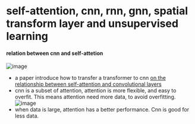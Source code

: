 # self-attention, cnn, rnn, gnn, spatial transform layer and unsupervised learning



#### relation between cnn and self-attetion
![image](cnn-vs-attention.png)
* a paper introduce how to transfer a transformer to cnn [on the relationship between self-attention and convolutional layers](arxiv.org/abs/1911.03584)
* cnn is a subset of attention, attention is more flexible, and easy to overfit. This means attention need more data, to avoid overfitting.
![image](east-overfit.png)
* when data is large, attention has a better performance. Cnn is good for less data.
